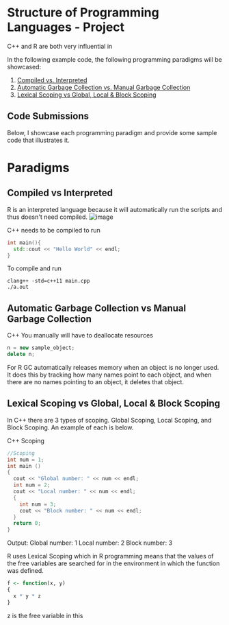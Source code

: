 # Structure of Programming Languages - Project

C++ and R are both very influential in 

In the following example code, the following programming paradigms will be showcased:
1. [Compiled vs. Interpreted](#compiled-vs-interpreted)
2. [Automatic Garbage Collection vs. Manual Garbage Collection](#automatic-garbage-collection-vs-manual-garbage-collection)
3. [Lexical Scoping vs Global, Local & Block Scoping](#lexical-scoping-vs-global-,-local-block-scoping)

## Code Submissions

Below, I showcase each programming paradigm and provide some sample code that illustrates it.

# Paradigms

## Compiled vs Interpreted
R is an interpreted language because it will automatically run the scripts and thus doesn't need compiled.
![image](https://user-images.githubusercontent.com/77764696/145339180-f0066faf-04c8-41b6-96bf-31b46c7364a9.png)

C++ needs to be compiled to run

```C++
int main(){
  std::cout << "Hello World" << endl;
}
```
To compile and run
```
clang++ -std=c++11 main.cpp
./a.out
```

## Automatic Garbage Collection vs Manual Garbage Collection
C++ You manually will have to deallocate resources

```C++
n = new sample_object;
delete n;
```
For R
GC automatically releases memory when an object is no longer used. It does this by tracking how many names point to each object, and when there are no names pointing to an object, it deletes that object.

## Lexical Scoping vs Global, Local & Block Scoping
In C++ there are 3 types of scoping. Global Scoping, Local Scoping, and Block Scoping. An example of each is below.

C++ Scoping
```C++
//Scoping
int num = 1;
int main ()
{
  cout << "Global number: " << num << endl;
  int num = 2;
  cout << "Local number: " << num << endl;
  {
    int num = 3;
    cout << "Block number: " << num << endl;
  }
  return 0;
}
```
Output:
Global number: 1
Local number: 2
Block number: 3

R uses Lexical Scoping which in R programming means that the values of the free variables are searched for in the environment in which the function was defined.
```R
f <- function(x, y)
{
  x * y * z
}
```
z is the free variable in this



